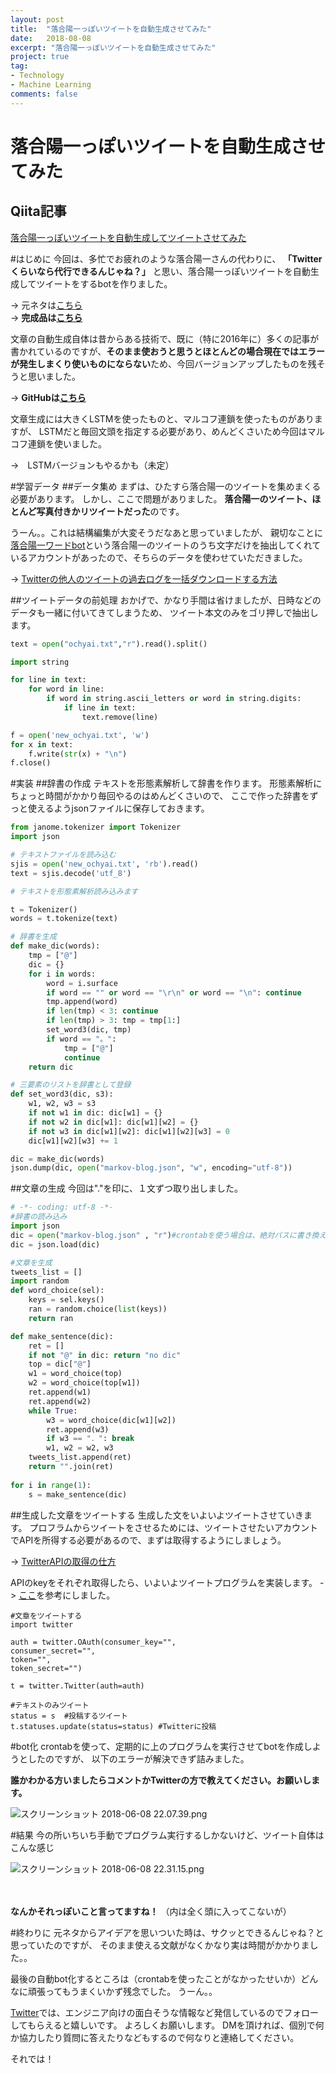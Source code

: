 ```yaml
---
layout: post
title:  "落合陽一っぽいツイートを自動生成させてみた"
date:   2018-08-08
excerpt: "落合陽一っぽいツイートを自動生成させてみた"
project: true
tag:
- Technology
- Machine Learning
comments: false
---
```


# 落合陽一っぽいツイートを自動生成させてみた

## Qiita記事
[落合陽一っぽいツイートを自動生成してツイートさせてみた](https://qiita.com/ahpjop/items/9f532a72ac4666b9083a)


#はじめに
今回は、多忙でお疲れのような落合陽一さんの代わりに、
**「Twitterくらいなら代行できるんじゃね？」**
と思い、落合陽一っぽいツイートを自動生成してツイートをするbotを作りました。

-> 元ネタは[こちら](https://www.youtube.com/watch?v=pb6QuaEXpRA)  
-> **完成品は[こちら](https://twitter.com/ochyai_fake)**

文章の自動生成自体は昔からある技術で、既に（特に2016年に）多くの記事が書かれているのですが、**そのまま使おうと思うとほとんどの場合現在ではエラーが発生しまくり使いものにならない**ため、今回バージョンアップしたものを残そうと思いました。

-> **GitHubは[こちら](https://github.com/seven0525/ochyai_fake_tweet)**

文章生成には大きくLSTMを使ったものと、マルコフ連鎖を使ったものがありますが、
LSTMだと毎回文頭を指定する必要があり、めんどくさいため今回はマルコフ連鎖を使いました。

->　LSTMバージョンもやるかも（未定）

#学習データ
##データ集め
まずは、ひたすら落合陽一のツイートを集めまくる必要があります。
しかし、ここで問題がありました。
**落合陽一のツイート、ほとんど写真付きかリツイートだった**のです。

うーん。。これは結構編集が大変そうだなあと思っていましたが、
親切なことに[落合陽一ワードbot](https://twitter.com/a50239687)という落合陽一のツイートのうち文字だけを抽出してくれているアカウントがあったので、そちらのデータを使わせていただきました。

-> [Twitterの他人のツイートの過去ログを一括ダウンロードする方法](http://www.oshiete-kun.net/archives/2014/08/_twimem.html)

##ツイートデータの前処理
おかげで、かなり手間は省けましたが、日時などのデータも一緒に付いてきてしまうため、
ツイート本文のみをゴリ押しで抽出します。

```text_editor.py
text = open("ochyai.txt","r").read().split()

import string

for line in text:
    for word in line:
        if word in string.ascii_letters or word in string.digits:
            if line in text:
                text.remove(line)

f = open('new_ochyai.txt', 'w')
for x in text:
    f.write(str(x) + "\n")
f.close()

```


#実装
##辞書の作成
テキストを形態素解析して辞書を作ります。
形態素解析にちょっと時間がかかり毎回やるのはめんどくさいので、
ここで作った辞書をずっと使えるようjsonファイルに保存しておきます。

```make_dict.py
from janome.tokenizer import Tokenizer
import json

# テキストファイルを読み込む
sjis = open('new_ochyai.txt', 'rb').read()
text = sjis.decode('utf_8')

# テキストを形態素解析読み込みます

t = Tokenizer()
words = t.tokenize(text)

# 辞書を生成
def make_dic(words):
    tmp = ["@"]
    dic = {}
    for i in words:
        word = i.surface
        if word == "" or word == "\r\n" or word == "\n": continue
        tmp.append(word)
        if len(tmp) < 3: continue
        if len(tmp) > 3: tmp = tmp[1:]
        set_word3(dic, tmp)
        if word == "。":
            tmp = ["@"]
            continue
    return dic

# 三要素のリストを辞書として登録
def set_word3(dic, s3):
    w1, w2, w3 = s3
    if not w1 in dic: dic[w1] = {}
    if not w2 in dic[w1]: dic[w1][w2] = {}
    if not w3 in dic[w1][w2]: dic[w1][w2][w3] = 0
    dic[w1][w2][w3] += 1

dic = make_dic(words)
json.dump(dic, open("markov-blog.json", "w", encoding="utf-8"))
```

##文章の生成
今回は"."を印に、１文ずつ取り出しました。

```tweet.py
# -*- coding: utf-8 -*-
#辞書の読み込み
import json
dic = open("markov-blog.json" , "r")#crontabを使う場合は、絶対パスに書き換える
dic = json.load(dic)

#文章を生成
tweets_list = []
import random
def word_choice(sel):
    keys = sel.keys()
    ran = random.choice(list(keys))
    return ran

def make_sentence(dic):
    ret = []
    if not "@" in dic: return "no dic"
    top = dic["@"]
    w1 = word_choice(top)
    w2 = word_choice(top[w1])
    ret.append(w1)
    ret.append(w2)
    while True:
        w3 = word_choice(dic[w1][w2])
        ret.append(w3)
        if w3 == "．": break
        w1, w2 = w2, w3
    tweets_list.append(ret)
    return "".join(ret)
    
for i in range(1):
    s = make_sentence(dic)

```

##生成した文章をツイートする
生成した文をいよいよツイートさせていきます。
プロフラムからツイートをさせるためには、ツイートさせたいアカウントでAPIを所得する必要があるので、まずは取得するようにしましょう。

-> [TwitterAPIの取得の仕方](http://www.maroemon.com/entry/twitter-bot)

APIのkeyをそれぞれ取得したら、いよいよツイートプログラムを実装します。
-> [ここ](https://qiita.com/yuki_bg/items/96a1608aa3f3225386b6)を参考にしました。

```
#文章をツイートする
import twitter

auth = twitter.OAuth(consumer_key="",
consumer_secret="",
token="",
token_secret="")

t = twitter.Twitter(auth=auth)

#テキストのみツイート
status = s  #投稿するツイート
t.statuses.update(status=status) #Twitterに投稿
```

#bot化
crontabを使って、定期的に上のプログラムを実行させてbotを作成しようとしたのですが、
以下のエラーが解決できず詰みました。

**誰かわかる方いましたらコメントかTwitterの方で教えてください。お願いします。**

![スクリーンショット 2018-06-08 22.07.39.png](https://qiita-image-store.s3.amazonaws.com/0/200298/37f049b2-c076-f525-5dea-50290c7f4697.png)


#結果
今の所いちいち手動でプログラム実行するしかないけど、ツイート自体はこんな感じ

![スクリーンショット 2018-06-08 22.31.15.png](https://qiita-image-store.s3.amazonaws.com/0/200298/151a0e9f-8938-2926-8dac-44ee3cdf74db.png)

　　　

**なんかそれっぽいこと言ってますね！**
（内は全く頭に入ってこないが）

#終わりに
元ネタからアイデアを思いついた時は、サクッとできるんじゃね？と思っていたのですが、
そのまま使える文献がなくかなり実は時間がかかりました。。

最後の自動bot化するところは（crontabを使ったことがなかったせいか）どんなに頑張ってもうまくいかず残念でした。
うーん。。

[Twitter](https://twitter.com/?logged_out=1&lang=en)では、エンジニア向けの面白そうな情報など発信しているのでフォローしてもらえると嬉しいです。
よろしくお願いします。
DMを頂ければ、個別で何か協力したり質問に答えたりなどもするので何なりと連絡してください。

それでは！
